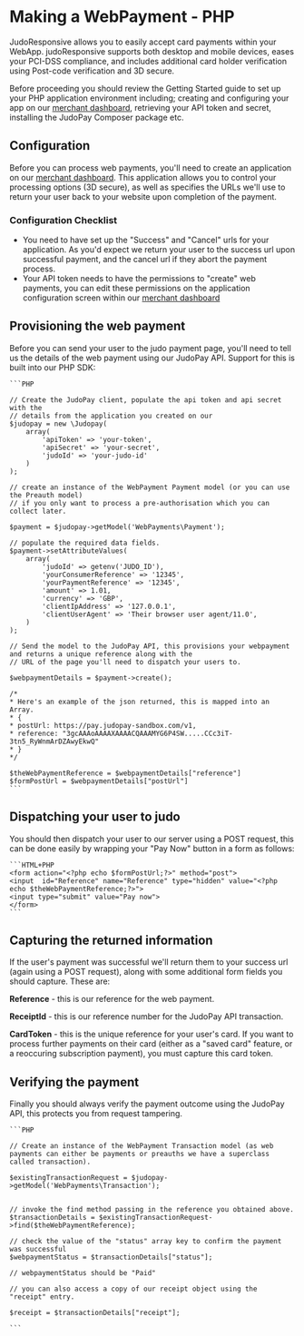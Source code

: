 # Making a WebPayment - PHP

JudoResponsive allows you to easily accept card payments within your WebApp. judoResponsive supports both desktop and mobile devices, eases your PCI-DSS compliance, and includes additional card holder verification using Post-code verification and 3D secure. 

Before proceeding you should review the Getting Started guide to set up your PHP application environment including; creating and configuring your app on our [merchant dashboard](https://portal.judopay.com), retrieving your API token and secret, installing the JudoPay Composer package etc.

## Configuration

Before you can process web payments, you'll need to create an application on our [merchant dashboard](https://portal.judopay.com). This application allows you to control your processing options (3D secure), as well as specifies the URLs we'll use to return your user back to your website upon completion of the payment.

### Configuration Checklist

* You need to have set up the "Success" and "Cancel" urls for your application. As you'd expect we return your user to the success url upon successful payment, and the cancel url if they abort the payment process.
* Your API token needs to have the permissions to "create" web payments, you can edit these permissions on the application configuration screen within our [merchant dashboard](https://portal.judopay.com)


## Provisioning the web payment

Before you can send your user to the judo payment page, you'll need to tell us the details of the web payment using our JudoPay API. Support for this is built into our PHP SDK:


	```PHP

	// Create the JudoPay client, populate the api token and api secret with the 
	// details from the application you created on our 
	$judopay = new \Judopay(
		array(
	        'apiToken' => 'your-token',
	        'apiSecret' => 'your-secret',
	        'judoId' => 'your-judo-id'
		)
	);
	
	// create an instance of the WebPayment Payment model (or you can use the Preauth model) 
	// if you only want to process a pre-authorisation which you can collect later.
	
	$payment = $judopay->getModel('WebPayments\Payment');
	
	// populate the required data fields.
	$payment->setAttributeValues(
	    array(
	        'judoId' => getenv('JUDO_ID'),
	        'yourConsumerReference' => '12345',
	        'yourPaymentReference' => '12345',
	        'amount' => 1.01,
			'currency' => 'GBP',
	        'clientIpAddress' => '127.0.0.1',
	        'clientUserAgent' => 'Their browser user agent/11.0',
	    )
	);

	// Send the model to the JudoPay API, this provisions your webpayment and returns a unique reference along with the 
	// URL of the page you'll need to dispatch your users to.
	
	$webpaymentDetails = $payment->create();
	
	/*
	* Here's an example of the json returned, this is mapped into an Array.
	* {
	* postUrl: https://pay.judopay-sandbox.com/v1,
	* reference: "3gcAAAoAAAAXAAAACQAAAMYG6P4SW.....CCc3iT-3tn5_RyWnmArDZAwyEkwQ"
	* }
	*/
	
	$theWebPaymentReference = $webpaymentDetails["reference"]
	$formPostUrl = $webpaymentDetails["postUrl"]
	```
## Dispatching your user to judo  

You should then dispatch your user to our server using a POST request, this can be done easily by wrapping your "Pay Now" button in a form as follows:


	```HTML+PHP
	<form action="<?php echo $formPostUrl;?>" method="post">
	<input  id="Reference" name="Reference" type="hidden" value="<?php echo $theWebPaymentReference;?>">
	<input type="submit" value="Pay now">
	</form>
	```

## Capturing the returned information

If the user's payment was successful we'll return them to your success url (again using a POST request), along with some additional form fields you should capture. These are:

**Reference** - this is our reference for the web payment.

**ReceiptId** - this is our reference number for the JudoPay API transaction.

**CardToken** - this is the unique reference for your user's card. If you want to process further payments on their card (either as a "saved card" feature, or a reoccuring subscription payment), you must capture this card token.

## Verifying the payment

Finally you should always verify the payment outcome using the JudoPay API, this protects you from request tampering.

	```PHP
	
	// Create an instance of the WebPayment Transaction model (as web payments can either be payments or preauths we have a superclass called transaction). 
	
	$existingTransactionRequest = $judopay->getModel('WebPayments\Transaction');
	
	
	// invoke the find method passing in the reference you obtained above. 
	$transactionDetails = $existingTransactionRequest->find($theWebPaymentReference);
	
	// check the value of the "status" array key to confirm the payment was successful
	$webpaymentStatus = $transactionDetails["status"];
	
	// webpaymentStatus should be "Paid"
	
	// you can also access a copy of our receipt object using the "receipt" entry.
	
	$receipt = $transactionDetails["receipt"];
	
	```
